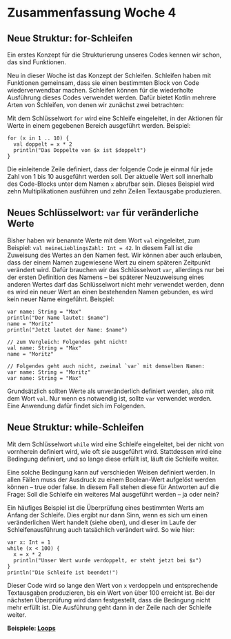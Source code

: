# Zusammenfassung Woche 4

## Neue Struktur: for-Schleifen

Ein erstes Konzept für die Strukturierung unseres Codes
kennen wir schon, das sind Funktionen.

Neu in dieser Woche ist das Konzept der Schleifen.
Schleifen haben mit Funktionen gemeinsam,
dass sie einen bestimmten Block von Code
wiederverwendbar machen.
Schleifen können
für die wiederholte Ausführung dieses Codes verwendet werden.
Dafür bietet Kotlin mehrere Arten von Schleifen,
von denen wir zunächst zwei betrachten:

Mit dem Schlüsselwort `for` wird eine Schleife eingeleitet,
in der Aktionen
für Werte in einem gegebenen Bereich ausgeführt werden.
Beispiel:
```
for (x in 1 .. 10) {
  val doppelt = x * 2
  println("Das Doppelte von $x ist $doppelt")
}
```
Die einleitende Zeile definiert,
dass der folgende Code je einmal für jede Zahl von 1 bis 10
ausgeführt werden soll.
Der aktuelle Wert soll innerhalb des Code-Blocks
unter dem Namen `x` abrufbar sein.
Dieses Beispiel wird zehn Multiplikationen ausführen
und zehn Zeilen Textausgabe produzieren.

## Neues Schlüsselwort: `var` für veränderliche Werte

Bisher haben wir benannte Werte mit dem Wort `val` eingeleitet,
zum Beispiel: `val meineLieblingsZahl: Int = 42`.
In diesem Fall ist die Zuweisung des Wertes an den Namen fest.
Wir können aber auch erlauben,
dass der einem Namen zugewiesene Wert
zu einem späteren Zeitpunkt verändert wird.
Dafür brauchen wir das Schlüsselwort `var`,
allerdings nur bei der ersten Definition des Namens –
bei späterer Neuzuweisung eines anderen Wertes
darf das Schlüsselwort nicht mehr verwendet werden,
denn es wird ein neuer Wert an einen bestehenden Namen gebunden,
es wird kein neuer Name eingeführt.
Beispiel:
```
var name: String = "Max"
println("Der Name lautet: $name")
name = "Moritz"
println("Jetzt lautet der Name: $name")

// zum Vergleich: Folgendes geht nicht!
val name: String = "Max"
name = "Moritz"

// Folgendes geht auch nicht, zweimal `var` mit demselben Namen:
var name: String = "Moritz"
var name: String = "Max"
```
Grundsätzlich sollten Werte als unveränderlich definiert werden,
also mit dem Wort `val`.
Nur wenn es notwendig ist, sollte `var` verwendet werden.
Eine Anwendung dafür findet sich im Folgenden.

## Neue Struktur: while-Schleifen

Mit dem Schlüsselwort `while` wird eine Schleife eingeleitet,
bei der nicht von vornherein definiert wird,
wie oft sie ausgeführt wird.
Stattdessen wird eine Bedingung definiert,
und so lange diese erfüllt ist, läuft die Schleife weiter.

Eine solche Bedingung
kann auf verschieden Weisen definiert werden.
In allen Fällen muss der Ausdruck zu einem Boolean-Wert
aufgelöst werden können – true oder false.
In diesem Fall stehen diese für Antworten auf die Frage:
Soll die Schleife ein weiteres Mal ausgeführt werden –
ja oder nein?

Ein häufiges Beispiel ist die Überprüfung
eines bestimmten Werts am Anfang der Schleife.
Dies ergibt nur dann Sinn,
wenn es sich um einen veränderlichen Wert handelt (siehe oben),
und dieser im Laufe der Schleifenausführung
auch tatsächlich verändert wird.
So wie hier:
```
var x: Int = 1
while (x < 100) {
  x = x * 2
  println("Unser Wert wurde verdoppelt, er steht jetzt bei $x")
}
println("Die Schleife ist beendet!")
```
Dieser Code wird so lange den Wert von `x` verdoppeln
und entsprechende Textausgaben produzieren,
bis ein Wert von über 100 erreicht ist.
Bei der nächsten Überprüfung wird dann festgestellt,
dass die Bedingung nicht mehr erfüllt ist.
Die Ausführung geht dann in der Zeile nach der Schleife weiter.

**Beispiele: [Loops](Loops.kt)**
